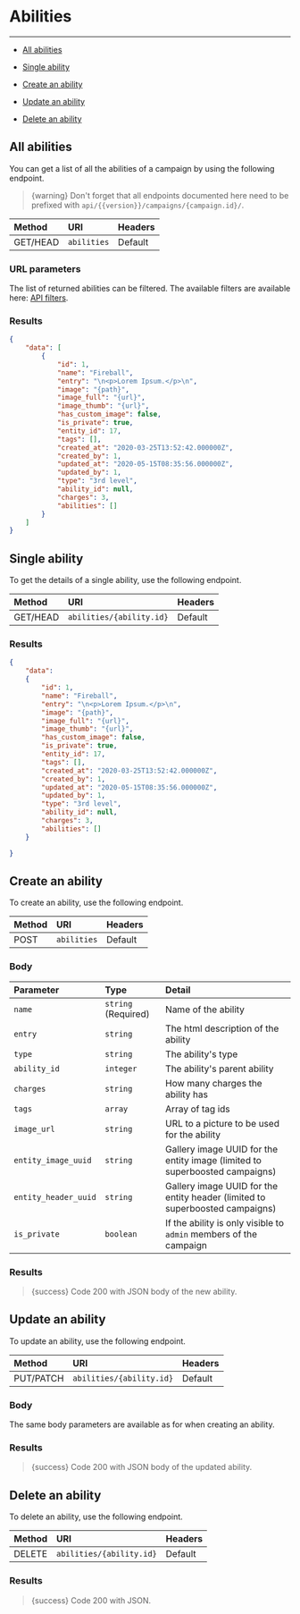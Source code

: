 # Abilities

---

- [All abilities](#all-abilities)

- [Single ability](#ability)
- [Create an ability](#create-ability)
- [Update an ability](#update-ability)
- [Delete an ability](#delete-ability)

<a name="all-abilities"></a>
## All abilities

You can get a list of all the abilities of a campaign by using the following endpoint.

> {warning} Don't forget that all endpoints documented here need to be prefixed with `api/{{version}}/campaigns/{campaign.id}/`.


| Method | URI | Headers |
| :- |   :-   |  :-  |
| GET/HEAD | `abilities` | Default |

### URL parameters

The list of returned abilities can be filtered. The available filters are available here: <a href="/en/helpers/api-filters?type=ability" target="_blank">API filters</a>.


### Results
```json
{
    "data": [
        {
            "id": 1,
            "name": "Fireball",
            "entry": "\n<p>Lorem Ipsum.</p>\n",
            "image": "{path}",
            "image_full": "{url}",
            "image_thumb": "{url}",
            "has_custom_image": false,
            "is_private": true,
            "entity_id": 17,
            "tags": [],
            "created_at": "2020-03-25T13:52:42.000000Z",
            "created_by": 1,
            "updated_at": "2020-05-15T08:35:56.000000Z",
            "updated_by": 1,
            "type": "3rd level",
            "ability_id": null,
            "charges": 3,
            "abilities": []
        }
    ]
}
```


<a name="ability"></a>
## Single ability

To get the details of a single ability, use the following endpoint.

| Method | URI | Headers |
| :- |   :-   |  :-  |
| GET/HEAD | `abilities/{ability.id}` | Default |

### Results
```json
{
    "data":
    {
        "id": 1,
        "name": "Fireball",
        "entry": "\n<p>Lorem Ipsum.</p>\n",
        "image": "{path}",
        "image_full": "{url}",
        "image_thumb": "{url}",
        "has_custom_image": false,
        "is_private": true,
        "entity_id": 17,
        "tags": [],
        "created_at": "2020-03-25T13:52:42.000000Z",
        "created_by": 1,
        "updated_at": "2020-05-15T08:35:56.000000Z",
        "updated_by": 1,
        "type": "3rd level",
        "ability_id": null,
        "charges": 3,
        "abilities": []
    }

}
```


<a name="create-ability"></a>
## Create an ability

To create an ability, use the following endpoint.

| Method | URI | Headers |
| :- |   :-   |  :-  |
| POST | `abilities` | Default |

### Body

| Parameter | Type | Detail |
| :- |   :-   |  :-  |
| `name` | `string` (Required) | Name of the ability |
| `entry` | `string` | The html description of the ability |
| `type` | `string` | The ability's type |
| `ability_id` | `integer` | The ability's parent ability |
| `charges` | `string` | How many charges the ability has |
| `tags` | `array` | Array of tag ids |
| `image_url` | `string` | URL to a picture to be used for the ability |
| `entity_image_uuid` | `string` | Gallery image UUID for the entity image (limited to superboosted campaigns) |
| `entity_header_uuid` | `string` | Gallery image UUID for the entity header (limited to superboosted campaigns) |
| `is_private` | `boolean` | If the ability is only visible to `admin` members of the campaign |
### Results

> {success} Code 200 with JSON body of the new ability.


<a name="update-ability"></a>
## Update an ability

To update an ability, use the following endpoint.

| Method | URI | Headers |
| :- |   :-   |  :-  |
| PUT/PATCH | `abilities/{ability.id}` | Default |

### Body

The same body parameters are available as for when creating an ability.

### Results

> {success} Code 200 with JSON body of the updated ability.


<a name="delete-ability"></a>
## Delete an ability

To delete an ability, use the following endpoint.

| Method | URI | Headers |
| :- |   :-   |  :-  |
| DELETE | `abilities/{ability.id}` | Default |

### Results

> {success} Code 200 with JSON.
